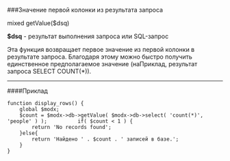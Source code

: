 ###Значение первой колонки из результата запроса

mixed getValue($dsq)

**$dsq** - результат выполнения запроса или SQL-запрос

Эта функция возвращает первое значение из первой колонки в результате запроса. Благодаря этому можно быстро получить единственное предполагаемое значение (наПриклад, результат запроса SELECT COUNT(*)).

***

####Приклад

	function display_rows() {  
		global $modx;  
		$count = $modx->db->getValue( $modx->db->select( 'count(*)', 'people' ) );   		if( $count < 1 ) {  
			return 'No records found';  
		}else{  
			return 'Найдено ' . $count . ' записей в базе.';  
		}  
	}